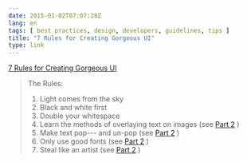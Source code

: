 ```yaml
---
date: 2015-01-02T07:07:28Z
lang: en
tags: [ best practices, design, developers, guidelines, tips ]
title: "7 Rules for Creating Gorgeous UI"
type: link
---
```


[7 Rules for Creating Gorgeous
UI](https://medium.com/@erikdkennedy/7-rules-for-creating-gorgeous-ui-part-1-559d4e805cda)

> The Rules:
>
> 1.  Light comes from the sky
> 2.  Black and white first
> 3.  Double your whitespace
> 4.  Learn the methods of overlaying text on images (see [Part
>     2](https://medium.com/@erikdkennedy/7-rules-for-creating-gorgeous-ui-part-2-430de537ba96)
>     )
> 5.  Make text pop--- and un-pop (see [Part
>     2](https://medium.com/@erikdkennedy/7-rules-for-creating-gorgeous-ui-part-2-430de537ba96)
>     )
> 6.  Only use good fonts (see [Part
>     2](https://medium.com/@erikdkennedy/7-rules-for-creating-gorgeous-ui-part-2-430de537ba96)
>     )
> 7.  Steal like an artist (see [Part
>     2](https://medium.com/@erikdkennedy/7-rules-for-creating-gorgeous-ui-part-2-430de537ba96)
>     )

